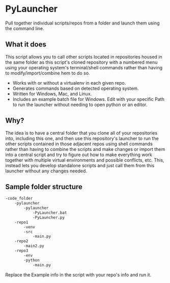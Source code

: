 # PyLauncher

Pull together individual scripts/repos from a folder and launch them using the command line.

## What it does

This script allows you to call other scripts located in repositories housed in the same folder as this script's cloned repository with a numbered menu using your operating system's terminal/shell commands rather than having to modify/import/combine hem to do so.  

* Works with or without a virtualenv in each given repo.  
* Generates commands based on detected operating system.  
* Written for Windows, Mac, and Linux.  
* Includes an example batch file for Windows. Edit with your specific Path to run the launcher without needing to open python or an editor.  

## Why?  

The idea is to have a central folder that you clone all of your repositories into, including this one, and then use this repository's launcher to run the other scripts contained in those adjacent repos using shell commands rather than having to combine the scripts and make changes or import them into a central script and try to figure out how to make everything work together with multiple virtual environments and possible conflicts, etc.  This, instead lets you develop standalone scripts and just call them from this launcher without any changes needed.  

## Sample folder structure

```txt
-code_folder
    -pylauncher
        -pylauncher
            -PyLauncher.bat
            -PyLauncher.py
    -repo1
        -venv
        -src
            -main.py
    -repo2
        -main2.py
    -repo3
        -env
        -python
            -main.py
```

Replace the Example info in the script with your repo's info and run it.  
